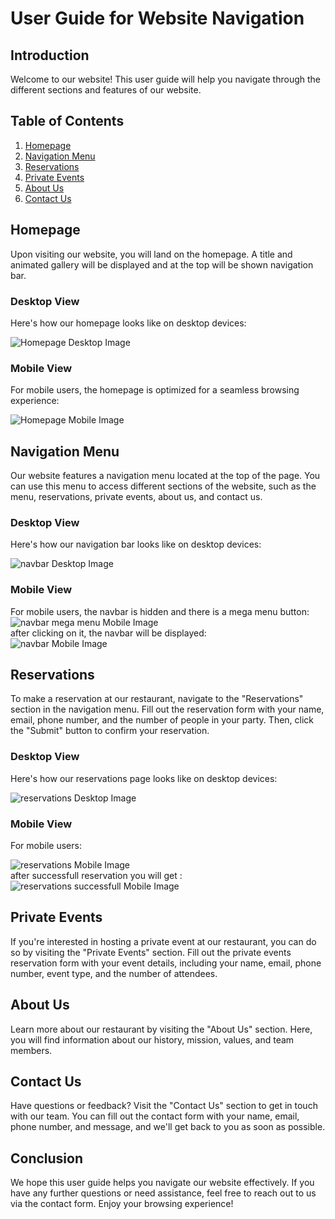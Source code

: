 # User Guide for Website Navigation

## Introduction
Welcome to our website! This user guide will help you navigate through the different sections and features of our website.

## Table of Contents
1. [Homepage](#homepage)
2. [Navigation Menu](#navigation-menu)
3. [Reservations](#reservations)
4. [Private Events](#private-events)
5. [About Us](#about-us)
6. [Contact Us](#contact-us)

## Homepage
Upon visiting our website, you will land on the homepage. A title and animated gallery will be displayed and at the top will be shown navigation bar.
### Desktop View
Here's how our homepage looks like on desktop devices:

![Homepage Desktop Image](../images/home-page-desktop.png)

### Mobile View
For mobile users, the homepage is optimized for a seamless browsing experience:

![Homepage Mobile Image](../images/home-page-mobile.png)

## Navigation Menu
Our website features a navigation menu located at the top of the page. You can use this menu to access different sections of the website, such as the menu, reservations, private events, about us, and contact us.
### Desktop View
Here's how our navigation bar looks like on desktop devices:

![navbar Desktop Image](../images/navbar-desktop.png)

### Mobile View
For mobile users, the navbar is hidden and there is a mega menu button:
![navbar mega menu Mobile Image](../images/navbar1-mobile.png) <br>
after clicking on it, the navbar will be displayed:<br>
![navbar Mobile Image](../images/navbar2-mobile.png)



## Reservations
To make a reservation at our restaurant, navigate to the "Reservations" section in the navigation menu. Fill out the reservation form with your name, email, phone number, and the number of people in your party. Then, click the "Submit" button to confirm your reservation.

### Desktop View
Here's how our reservations page looks like on desktop devices:

![reservations Desktop Image](../images/res-desktop.png)

### Mobile View
For mobile users:

![reservations Mobile Image](../images/res-mobile.png)<br>
after successfull reservation you will get : <br>
![reservations successfull Mobile Image](../images/res-success.png)
## Private Events
If you're interested in hosting a private event at our restaurant, you can do so by visiting the "Private Events" section. Fill out the private events reservation form with your event details, including your name, email, phone number, event type, and the number of attendees.

## About Us
Learn more about our restaurant by visiting the "About Us" section. Here, you will find information about our history, mission, values, and team members.

## Contact Us
Have questions or feedback? Visit the "Contact Us" section to get in touch with our team. You can fill out the contact form with your name, email, phone number, and message, and we'll get back to you as soon as possible.

## Conclusion
We hope this user guide helps you navigate our website effectively. If you have any further questions or need assistance, feel free to reach out to us via the contact form. Enjoy your browsing experience!
